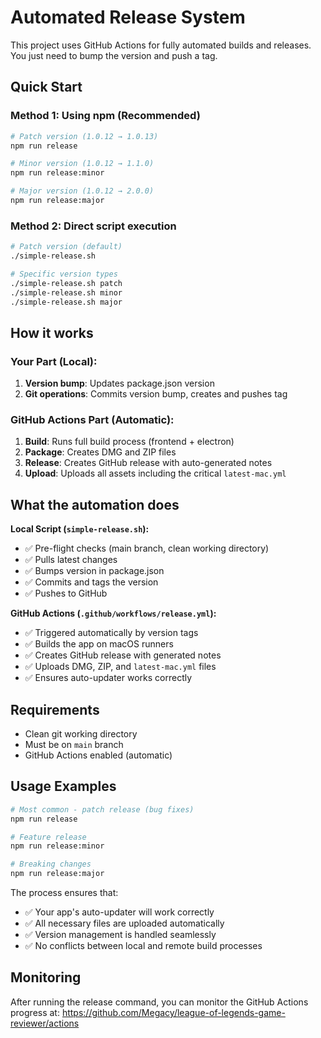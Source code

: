 # Automated Release System

This project uses GitHub Actions for fully automated builds and releases. You just need to bump the version and push a tag.

## Quick Start

### Method 1: Using npm (Recommended)
```bash
# Patch version (1.0.12 → 1.0.13)
npm run release

# Minor version (1.0.12 → 1.1.0)
npm run release:minor

# Major version (1.0.12 → 2.0.0)
npm run release:major
```

### Method 2: Direct script execution
```bash
# Patch version (default)
./simple-release.sh

# Specific version types
./simple-release.sh patch
./simple-release.sh minor
./simple-release.sh major
```

## How it works

### Your Part (Local):
1. **Version bump**: Updates package.json version
2. **Git operations**: Commits version bump, creates and pushes tag

### GitHub Actions Part (Automatic):
1. **Build**: Runs full build process (frontend + electron)
2. **Package**: Creates DMG and ZIP files
3. **Release**: Creates GitHub release with auto-generated notes
4. **Upload**: Uploads all assets including the critical `latest-mac.yml`

## What the automation does

**Local Script (`simple-release.sh`):**
- ✅ Pre-flight checks (main branch, clean working directory)
- ✅ Pulls latest changes
- ✅ Bumps version in package.json
- ✅ Commits and tags the version
- ✅ Pushes to GitHub

**GitHub Actions (`.github/workflows/release.yml`):**
- ✅ Triggered automatically by version tags
- ✅ Builds the app on macOS runners
- ✅ Creates GitHub release with generated notes
- ✅ Uploads DMG, ZIP, and `latest-mac.yml` files
- ✅ Ensures auto-updater works correctly

## Requirements

- Clean git working directory
- Must be on `main` branch
- GitHub Actions enabled (automatic)

## Usage Examples

```bash
# Most common - patch release (bug fixes)
npm run release

# Feature release
npm run release:minor

# Breaking changes
npm run release:major
```

The process ensures that:
- ✅ Your app's auto-updater will work correctly
- ✅ All necessary files are uploaded automatically
- ✅ Version management is handled seamlessly
- ✅ No conflicts between local and remote build processes

## Monitoring

After running the release command, you can monitor the GitHub Actions progress at:
https://github.com/Megacy/league-of-legends-game-reviewer/actions
